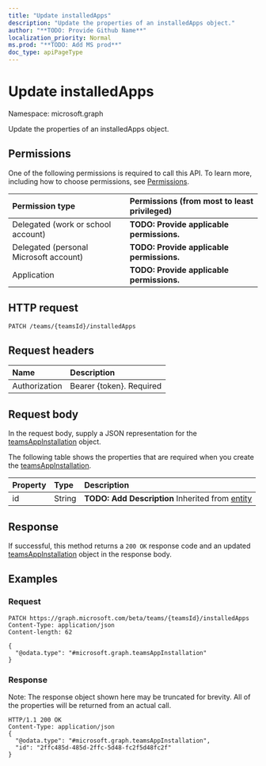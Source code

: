 ```yaml
---
title: "Update installedApps"
description: "Update the properties of an installedApps object."
author: "**TODO: Provide Github Name**"
localization_priority: Normal
ms.prod: "**TODO: Add MS prod**"
doc_type: apiPageType
---
```


# Update installedApps

Namespace: microsoft.graph

Update the properties of an installedApps object.

## Permissions
One of the following permissions is required to call this API. To learn more, including how to choose permissions, see [Permissions](/concepts/permissions-reference.md).

|Permission type|Permissions (from most to least privileged)|
|:---|:---|
|Delegated (work or school account)|**TODO: Provide applicable permissions.**|
|Delegated (personal Microsoft account)|**TODO: Provide applicable permissions.**|
|Application|**TODO: Provide applicable permissions.**|

## HTTP request
<!-- {
  "blockType": "ignored"
}
-->
``` http
PATCH /teams/{teamsId}/installedApps
```

## Request headers
|Name|Description|
|:---|:---|
|Authorization|Bearer {token}. Required|

## Request body
In the request body, supply a JSON representation for the [teamsAppInstallation](../resources/teamsappinstallation.md) object.

The following table shows the properties that are required when you create the [teamsAppInstallation](../resources/teamsappinstallation.md).

|Property|Type|Description|
|:---|:---|:---|
|id|String|**TODO: Add Description** Inherited from [entity](../resources/entity.md)|



## Response
If successful, this method returns a `200 OK` response code and an updated [teamsAppInstallation](../resources/teamsappinstallation.md) object in the response body.

## Examples

### Request
<!-- {
  "blockType": "request",
  "name": "update_installedapps"
}
-->
``` http
PATCH https://graph.microsoft.com/beta/teams/{teamsId}/installedApps
Content-Type: application/json
Content-length: 62

{
  "@odata.type": "#microsoft.graph.teamsAppInstallation"
}
```

### Response
Note: The response object shown here may be truncated for brevity. All of the properties will be returned from an actual call.
<!-- {
  "blockType": "response",
  "truncated": true
}
-->
``` http
HTTP/1.1 200 OK
Content-Type: application/json
{
  "@odata.type": "#microsoft.graph.teamsAppInstallation",
  "id": "2ffc485d-485d-2ffc-5d48-fc2f5d48fc2f"
}
```

